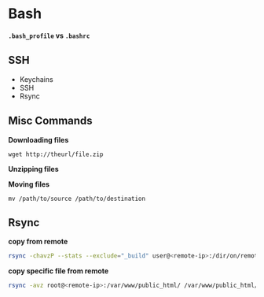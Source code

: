 # Bash


**`.bash_profile` vs `.bashrc`**


## SSH

- Keychains
- SSH
- Rsync

## Misc Commands

**Downloading files**

`wget http://theurl/file.zip `

**Unzipping files**

**Moving files**

`mv /path/to/source /path/to/destination`

## Rsync



**copy from remote**

```bash
rsync -chavzP --stats --exclude="_build" user@<remote-ip>:/dir/on/remote /local/folder
```

**copy specific file from remote**

```bash
rsync -avz root@<remote-ip>:/var/www/public_html/ /var/www/public_html/.htaccess
```